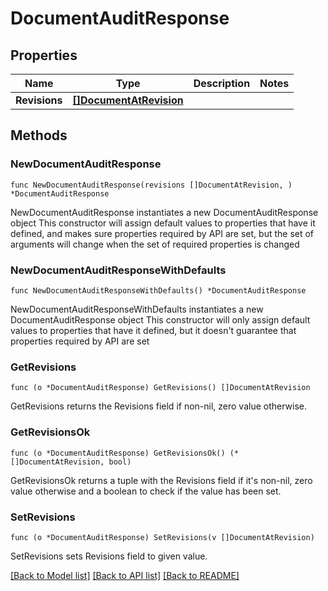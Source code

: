 # DocumentAuditResponse

## Properties

Name | Type | Description | Notes
------------ | ------------- | ------------- | -------------
**Revisions** | [**[]DocumentAtRevision**](DocumentAtRevision.md) |  | 

## Methods

### NewDocumentAuditResponse

`func NewDocumentAuditResponse(revisions []DocumentAtRevision, ) *DocumentAuditResponse`

NewDocumentAuditResponse instantiates a new DocumentAuditResponse object
This constructor will assign default values to properties that have it defined,
and makes sure properties required by API are set, but the set of arguments
will change when the set of required properties is changed

### NewDocumentAuditResponseWithDefaults

`func NewDocumentAuditResponseWithDefaults() *DocumentAuditResponse`

NewDocumentAuditResponseWithDefaults instantiates a new DocumentAuditResponse object
This constructor will only assign default values to properties that have it defined,
but it doesn't guarantee that properties required by API are set

### GetRevisions

`func (o *DocumentAuditResponse) GetRevisions() []DocumentAtRevision`

GetRevisions returns the Revisions field if non-nil, zero value otherwise.

### GetRevisionsOk

`func (o *DocumentAuditResponse) GetRevisionsOk() (*[]DocumentAtRevision, bool)`

GetRevisionsOk returns a tuple with the Revisions field if it's non-nil, zero value otherwise
and a boolean to check if the value has been set.

### SetRevisions

`func (o *DocumentAuditResponse) SetRevisions(v []DocumentAtRevision)`

SetRevisions sets Revisions field to given value.



[[Back to Model list]](../README.md#documentation-for-models) [[Back to API list]](../README.md#documentation-for-api-endpoints) [[Back to README]](../README.md)


